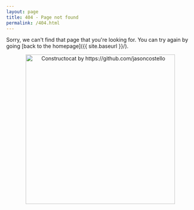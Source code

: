 ```yaml
---
layout: page
title: 404 - Page not found
permalink: /404.html
---
```


Sorry, we can't find that page that you're looking for. You can try again by going [back to the homepage]({{ site.baseurl }}/).

<div style="text-align: center">
<img src="{{ site.baseurl }}/assets/img/404.jpg" alt="Constructocat by https://github.com/jasoncostello" style="width: 400px;"/>
</div>
